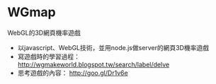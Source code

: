# WGmap
WebGL的3D網頁機率遊戲
* 以javascript、WebGL技術，並用node.js做server的網頁3D機率遊戲
* 寫遊戲時的學習過程： http://wgmakeworld.blogspot.tw/search/label/delve
* 思考遊戲的內容： http://goo.gl/Dr1v6e
